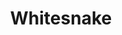 ---
title: "Whitesnake"
summary: "Whitesnake are an English hard rock band formed in London in 1978. The group was originally put together as the backing band for singer David Coverdale, who had recently left Deep Purple. Though the band quickly developed into their own entity, Coverdale is the only constant member throughout their history.
Whitesnake enjoyed much success in the UK, Europe and Japan through their early years. Their albums Ready an' Willing, Come an' Get It and Saints & Sinners all reached the top ten on the UK Albums Chart. By the mid-1980s, however, Coverdale had set his sights on breaking through in North America, where Whitesnake remained largely unknown. With the backing of American label Geffen Records, Whitesnake released Slide It In in 1984, followed by an eponymous album in 1987, which became their biggest success to date, selling over eight million copies in the US and spawning the hit singles \"Here I Go Again\" and \"Is This Love\".
Whitesnake also adopted a more contemporary look, akin to the Los Angeles glam metal scene. After releasing Slip of the Tongue in 1989, Coverdale decided to put Whitesnake on hold to take a break from the music industry. Aside from a few short-lived reunions in the 1990s, Whitesnake remained mostly inactive until 2003, when Coverdale put together a new line-up to celebrate the band's 25th anniversary. Since then Whitesnake have released four more studio albums and toured extensively around the world.
Whitesnake's early sound has been characterized by critics as blues rock, but by the mid-1980s the band slowly began moving toward a more commercially accessible hard rock style. Topics such as love and sex are common in Whitesnake's lyrics, which have been criticized for their excessive use of sexual innuendos and double entendres. Whitesnake have been nominated for several awards during their career, including Best British Group at the 1988 Brit Awards. They have also been featured on lists of the greatest hard rock bands of all time by several media outlets, while their songs and albums have appeared on many \"best of\" lists by outlets, such as VH1 and Rolling Stone."
image: "whitesnake.jpg"
apple_music_artist_url: "https://music.apple.com/gb/artist/whitesnake/107115"
wikipedia_url: "https://en.wikipedia.org/wiki/Whitesnake"
---